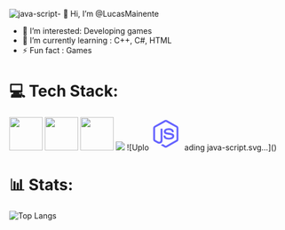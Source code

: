 ![java-script](https://github.com/user-attachments/assets/1bad1239-e7fb-4f01-89da-35934fd4f57d)- 👋 Hi, I’m @LucasMainente
- 👀 I’m interested: Developing games
- 🌱 I’m currently learning : C++, C#, HTML
- ⚡ Fun fact : Games

# 💻 Tech Stack:
 <img  height="60" windth="60" src="https://cdn.jsdelivr.net/gh/devicons/devicon/icons/html5/html5-original.svg" />
   <img height="60" windth="60" src="https://cdn.jsdelivr.net/gh/devicons/devicon@latest/icons/css3/css3-original.svg" />
  <img  height="60" windth="60" src="https://cdn3d.iconscout.com/3d/free/thumb/free-c-language-3d-icon-download-in-png-blend-fbx-gltf-file-formats--logo-mobile-developer-programming-pack-logos-icons-5453029.png?f=webp" /> 
 <img src="https://iconscout.com/pt/icon/js-9305882_7694081">
 ![Uplo<svg height="60" width="60" xmlns="http://www.w3.org/2000/svg" viewBox="0 0 24 24" id="java-script">
  <path fill="#6563ff" d="M11.181 2.213a1.677 1.677 0 0 1 1.637 0l7.479 4.225a1.54 1.54 0 0 1 .778 1.325v8.475a1.556 1.556 0 0 1-.836 1.354l-7.452 4.204a1.63 1.63 0 0 1-1.655-.046l-2.236-1.292a1.316 1.316 0 0 1-.432-.311c.095-.128.265-.144.403-.2a5.22 5.22 0 0 0 .883-.412.206.206 0 0 1 .23.014c.636.365 1.267.741 1.907 1.103.136.079.274-.026.39-.09q3.658-2.068 7.317-4.13a.242.242 0 0 0 .133-.238q.003-4.193.001-8.387a.262.262 0 0 0-.156-.261q-3.714-2.092-7.426-4.186a.258.258 0 0 0-.292 0Q8.141 5.452 4.43 7.547a.259.259 0 0 0-.157.26v8.387a.237.237 0 0 0 .135.235q.99.562 1.983 1.12a1.532 1.532 0 0 0 1.24.166.94.94 0 0 0 .609-.883c.003-2.78-.002-5.56.002-8.338a.21.21 0 0 1 .228-.214c.318-.002.635-.004.953.001a.22.22 0 0 1 .207.254c-.001 2.797.003 5.594-.002 8.39a2.127 2.127 0 0 1-.995 1.922 3.064 3.064 0 0 1-2.738-.075c-.727-.363-1.42-.79-2.133-1.18a1.553 1.553 0 0 1-.835-1.354V7.763a1.542 1.542 0 0 1 .804-1.342q3.726-2.103 7.451-4.208Z"></path>
  <path fill="#6563ff" d="M13.348 8.083a5.88 5.88 0 0 1 3.218.493 2.434 2.434 0 0 1 1.187 2.106.228.228 0 0 1-.247.168c-.315 0-.629.004-.943-.002a.243.243 0 0 1-.228-.236 1.436 1.436 0 0 0-.687-.992 4.071 4.071 0 0 0-1.884-.27 2.558 2.558 0 0 0-1.349.336.855.855 0 0 0-.284.955c.101.24.378.317.605.388 1.306.342 2.69.308 3.97.757a1.87 1.87 0 0 1 1.23 1.095 2.338 2.338 0 0 1-.396 2.23 3.126 3.126 0 0 1-1.678.905 8.063 8.063 0 0 1-2.533.108 3.992 3.992 0 0 1-2.228-.839 2.338 2.338 0 0 1-.753-1.844.211.211 0 0 1 .231-.186c.317-.003.633-.004.95 0a.222.222 0 0 1 .226.22 1.439 1.439 0 0 0 .536 1.01 4.06 4.06 0 0 0 2.187.398 2.97 2.97 0 0 0 1.794-.439.99.99 0 0 0 .27-.946c-.078-.28-.37-.41-.621-.495-1.29-.408-2.688-.26-3.965-.72a1.93 1.93 0 0 1-1.218-1.063 2.175 2.175 0 0 1 .434-2.262 3.506 3.506 0 0 1 2.176-.875Z"></path>
</svg>
ading java-script.svg…]()

# 📊  Stats:

![Top Langs](https://github-readme-stats.vercel.app/api/wakatime?username=Queijodedev&layout=compact)
